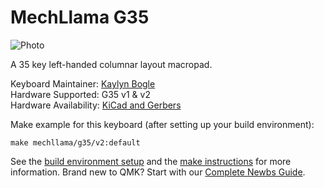 # MechLlama G35

![Photo](https://i.imgur.com/EvIA4t0.jpg)  

A 35 key left-handed columnar layout macropad.

Keyboard Maintainer: [Kaylyn Bogle](https://github.com/kaylynb/)  
Hardware Supported: G35 v1 & v2  
Hardware Availability: [KiCad and Gerbers](https://github.com/kaylynb/MechLlama-G35)

Make example for this keyboard (after setting up your build environment):

    make mechllama/g35/v2:default

See the [build environment setup](https://docs.qmk.fm/#/getting_started_build_tools) and the [make instructions](https://docs.qmk.fm/#/getting_started_make_guide) for more information. Brand new to QMK? Start with our [Complete Newbs Guide](https://docs.qmk.fm/#/newbs).
